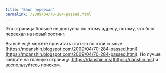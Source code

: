 ```yaml
---
title: "Блог переехал"
permalink: /2009/04/70-284-passed.html
---
```

Эта страница больше не доступна по этому адресу, потому, что блог переехал на новый хостинг.

Вы всё ещё можете прочитать статью по этой ссылке [https://mdanshin.blogspot.com/2009/04/70-284-passed.html](https://mdanshin.blogspot.com/2009/04/70-284-passed.html). Но лучше зайдите на главную страницу [https://danshin.ms](https://danshin.ms) и воспользуйтесь поиском.
